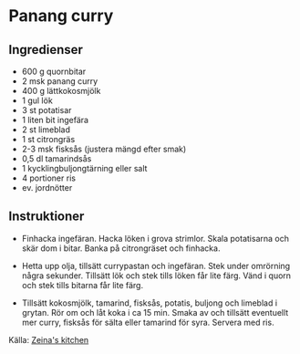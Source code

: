 # Panang curry

## Ingredienser

* 600 g quornbitar
* 2 msk panang curry 
* 400 g lättkokosmjölk
* 1 gul lök
* 3 st potatisar
* 1 liten bit ingefära
* 2 st limeblad
* 1 st citrongräs
* 2-3 msk fisksås (justera mängd efter smak)
* 0,5 dl tamarindsås
* 1 kycklingbuljongtärning eller salt
* 4 portioner ris
* ev. jordnötter

## Instruktioner

* Finhacka ingefäran. Hacka löken i grova strimlor. Skala potatisarna och skär dom i bitar. Banka på citrongräset och finhacka. 

* Hetta upp olja, tillsätt currypastan och ingefäran. Stek under omrörning några sekunder. Tillsätt lök och stek tills löken får lite färg. Vänd i quorn och stek tills bitarna får lite färg.

* Tillsätt kokosmjölk, tamarind, fisksås, potatis, buljong och limeblad i grytan. Rör om och låt koka i ca 15 min. Smaka av och tillsätt eventuellt mer curry, fisksås för sälta eller tamarind för syra. Servera med ris.

Källa: [Zeina's kitchen](http://zeinaskitchen.se/massaman-curry/)